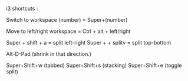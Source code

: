 i3 shortcuts :

Switch to workspace (number) = Super+(number)

Move to left/right workspace = Ctrl + alt + left/right

Super + shift + a = split left-right
Super + + splitv = split top-bottom

Alt-D-Pad (shrink in that direction.)

Super+Shift+w (tabbed)
Super+Shift+s (stacking)
Super+Shift+e (toggle split)
